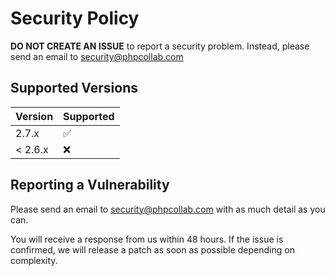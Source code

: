 # Security Policy

**DO NOT CREATE AN ISSUE** to report a security problem. Instead, please
send an email to security@phpcollab.com

## Supported Versions

| Version | Supported          |
| ------- | ------------------ |
| 2.7.x   | :white_check_mark: |
| < 2.6.x | :x:                |

## Reporting a Vulnerability

Please send an email to security@phpcollab.com with as much detail as you can.

You will receive a response from us within 48 hours. If the issue is confirmed, we will release a patch as soon
as possible depending on complexity.

